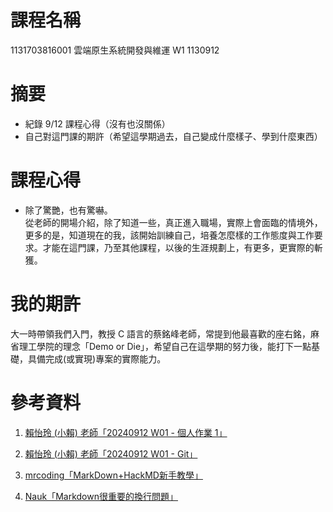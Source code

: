 # 課程名稱

1131703816001 雲端原生系統開發與維運 W1 1130912

# 摘要

- 紀錄 9/12 課程心得（沒有也沒關係）
- 自己對這門課的期許（希望這學期過去，自己變成什麼樣子、學到什麼東西）

# 課程心得

- 除了驚艷，也有驚嚇。<br>
從老師的開場介紹，除了知道一些，真正進入職場，實際上會面臨的情境外，更多的是，知道現在的我，該開始訓練自己，培養怎麼樣的工作態度與工作要求。才能在這門課，乃至其他課程，以後的生涯規劃上，有更多，更實際的斬獲。

# 我的期許

大一時帶領我們入門，教授 C 語言的蔡銘峰老師，常提到他最喜歡的座右銘，麻省理工學院的理念「Demo or Die」，希望自己在這學期的努力後，能打下一點基礎，具備完成(或實現)專案的實際能力。

# 參考資料

1. [賴怡玲 (小賴) 老師「20240912 W01 - 個人作業 1」](https://lightda-tw.notion.site/20240912-W01-1-3e6313f8703846fd99d59d78aff03d27)

2. [賴怡玲 (小賴) 老師「20240912 W01 - Git」](https://lightda-tw.notion.site/20240912-W01-Git-f101756200344e1ea9403d1158a871e2#32e900cadf6844bfaced6dc5e850e3a7)

3. [mrcoding「MarkDown+HackMD新手教學」](https://hackmd.io/@eMP9zQQ0Qt6I8Uqp2Vqy6w/SyiOheL5N/%2FBVqowKshRH246Q7UDyodFA?type=book#%E7%B0%A1%E6%98%93%E8%B6%85%E9%80%A3%E7%B5%90)

4. [Nauk「Markdown很重要的換行問題」](https://medium.com/@Nauk/markdown-%E5%BE%88%E9%87%8D%E8%A6%81%E7%9A%84%E6%8F%9B%E8%A1%8C%E5%95%8F%E9%A1%8C-2e6f5bafaad4)
